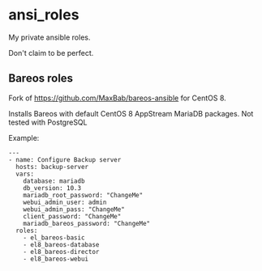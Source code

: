 # ansi_roles
My private ansible roles.

Don't claim to be perfect.

## Bareos roles
Fork of https://github.com/MaxBab/bareos-ansible for CentOS 8.

Installs Bareos with default CentOS 8 AppStream MariaDB packages.
Not tested with PostgreSQL

Example:

```
---
- name: Configure Backup server
  hosts: backup-server
  vars:
    database: mariadb
    db_version: 10.3
    mariadb_root_password: "ChangeMe"
    webui_admin_user: admin
    webui_admin_pass: "ChangeMe"
    client_password: "ChangeMe"
    mariadb_bareos_password: "ChangeMe"
  roles:
    - el_bareos-basic
    - el8_bareos-database
    - el8_bareos-director
    - el8_bareos-webui
```
